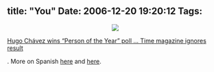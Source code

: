 title: "You"
Date: 2006-12-20 19:20:12
Tags: 
---
<p align="center"><img src="http://www.rebelion.org/imagenes/p_20_12_2006.JPG"/></p>
<a target="_blank" href="http://www.karmalised.com/archives/001779.html">Hugo Chávez wins &#8220;Person of the Year&#8221; poll &#8230; Time magazine ignores result</a><p>. More on Spanish <a target="_blank" href="http://www.rebelion.org/noticia.php?id=43298">here</a> and <a target="_blank" href="http://www.rebelion.org/noticia.php?id=43362">here</a>. </p>
